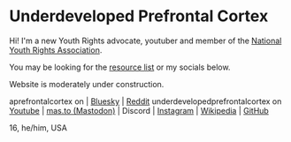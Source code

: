 # Underdeveloped Prefrontal Cortex

Hi! I'm a new Youth Rights advocate, youtuber and member of the [National Youth Rights Association](https://youthrights.org).

You may be looking for the [resource list](resources) or my socials below.

Website is moderately under construction.

aprefrontalcortex on | [Bluesky](https://aprefrontalcortex.bsky.social) | [Reddit](https://reddit.com/u/aprefrontalcortex)
underdevelopedprefrontalcortex on [Youtube](https://youtube.com/@UnderdevelopedPrefrontalCortex) | [mas.to (Mastodon)](https://mas.to/@underdevelopedprefrontalcortex) | Discord | [Instagram](https://instagram.com/underdevelopedprefrontalcortex) | [Wikipedia](https://en.wikipedia.org/wiki/User:Underdevelopedprefrontalcortex) | [GitHub](https://github.com/underdevelopedprefrontalcortex)

16, he/him, USA
